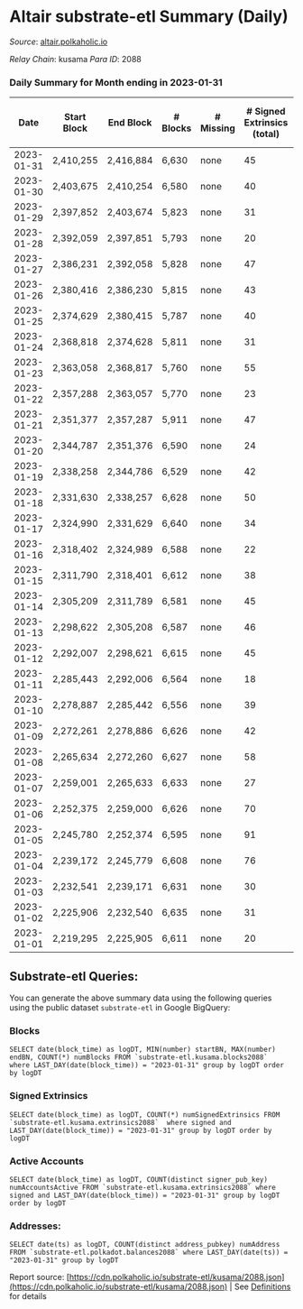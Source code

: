 # Altair substrate-etl Summary (Daily)

_Source_: [altair.polkaholic.io](https://altair.polkaholic.io)

*Relay Chain*: kusama
*Para ID*: 2088



### Daily Summary for Month ending in 2023-01-31


| Date | Start Block | End Block | # Blocks | # Missing | # Signed Extrinsics (total) | # Active Accounts | # Addresses with Balances | # Events | # Transfers | # XCM Transfers In | # XCM Transfers Out |
| ---- | ----------- | --------- | -------- | --------- | --------------------------- | ----------------- | ------------------------- | -------- | ----------- | ------------------ | ------------------- |
| 2023-01-31 | 2,410,255 | 2,416,884 | 6,630 | none  | 45 | 26 | 29,408 | 13,616 | 13 ($382.09) |   | 1 ($112.32) |
| 2023-01-30 | 2,403,675 | 2,410,254 | 6,580 | none  | 40 | 25 | 29,405 | 13,450 | 13 ($818.86) |   |   |
| 2023-01-29 | 2,397,852 | 2,403,674 | 5,823 | none  | 31 | 25 | 29,403 | 11,893 | 11 ($1,467.33) | 2 ($5.29) |   |
| 2023-01-28 | 2,392,059 | 2,397,851 | 5,793 | none  | 20 | 17 | 29,397 | 11,744 | 11 ($931.19) |   |   |
| 2023-01-27 | 2,386,231 | 2,392,058 | 5,828 | none  | 47 | 33 | 29,397 | 12,015 | 25 ($1,286.76) |   |   |
| 2023-01-26 | 2,380,416 | 2,386,230 | 5,815 | none  | 43 | 22 | 29,392 | 11,933 | 16 ($1,494.54) |   | 5 ($284.09) |
| 2023-01-25 | 2,374,629 | 2,380,415 | 5,787 | none  | 40 | 16 | 29,392 | 11,854 | 6 ($29.25) | 1 ($5.81) |   |
| 2023-01-24 | 2,368,818 | 2,374,628 | 5,811 | none  | 31 | 26 | 29,391 | 11,863 | 19 ($1,201.33) | 1 ($120.07) |   |
| 2023-01-23 | 2,363,058 | 2,368,817 | 5,760 | none  | 55 | 41 | 29,390 | 11,944 | 22 ($15,212.16) |   |   |
| 2023-01-22 | 2,357,288 | 2,363,057 | 5,770 | none  | 23 | 18 | 29,389 | 11,704 | 6 ($210.95) |   |   |
| 2023-01-21 | 2,351,377 | 2,357,287 | 5,911 | none  | 47 | 31 | 29,389 | 12,161 | 17 ($870.12) |   |   |
| 2023-01-20 | 2,344,787 | 2,351,376 | 6,590 | none  | 24 | 17 | 29,388 | 13,365 | 13 ($921.60) |   |   |
| 2023-01-19 | 2,338,258 | 2,344,786 | 6,529 | none  | 42 | 33 | 29,389 | 13,393 | 20 ($1,812.02) | 3 ($129.02) | 1 ($5.45) |
| 2023-01-18 | 2,331,630 | 2,338,257 | 6,628 | none  | 50 | 33 | 29,386 | 13,653 | 13 ($296.30) | 3 ($122.31) |   |
| 2023-01-17 | 2,324,990 | 2,331,629 | 6,640 | none  | 34 | 27 | 29,383 | 13,548 | 14 ($249.57) | 2 ($1,098.20) | 3 ($208.31) |
| 2023-01-16 | 2,318,402 | 2,324,989 | 6,588 | none  | 22 | 14 | 29,381 | 13,363 | 13 ($1,155.49) | 1 ($179.20) |   |
| 2023-01-15 | 2,311,790 | 2,318,401 | 6,612 | none  | 38 | 28 | 29,378 | 13,522 | 18 ($437.15) | 1 ($129.89) | 2 ($93.30) |
| 2023-01-14 | 2,305,209 | 2,311,789 | 6,581 | none  | 45 | 32 | 29,381 | 13,503 | 19 ($1,358.58) | 1 ($0.18) | 2 ($323.18) |
| 2023-01-13 | 2,298,622 | 2,305,208 | 6,587 | none  | 46 | 23 | 29,378 | 13,517 | 22 ($7,496.16) | 2 ($161.16) | 1 ($122.60) |
| 2023-01-12 | 2,292,007 | 2,298,621 | 6,615 | none  | 45 | 32 | 29,376 | 13,574 | 16 ($692.64) | 1 ($121.99) | 1 ($10.69) |
| 2023-01-11 | 2,285,443 | 2,292,006 | 6,564 | none  | 18 | 15 | 29,374 | 13,261 | 6 ($172.67) |   |   |
| 2023-01-10 | 2,278,887 | 2,285,442 | 6,556 | none  | 39 | 25 | 29,373 | 13,404 | 17 ($3,373.17) | 1 ($101.97) | 2 ($127.20) |
| 2023-01-09 | 2,272,261 | 2,278,886 | 6,626 | none  | 42 | 27 | 29,372 | 13,578 | 22 ($3,212.54) | 1 ($114.01) | 1 ($129.05) |
| 2023-01-08 | 2,265,634 | 2,272,260 | 6,627 | none  | 58 | 46 | 29,370 | 13,681 | 34 ($537.11) | 1 ($3.80) | 1 ($124.34) |
| 2023-01-07 | 2,259,001 | 2,265,633 | 6,633 | none  | 27 | 21 | 29,367 | 13,478 | 14 ($2,576.35) |   | 1 ($20.73) |
| 2023-01-06 | 2,252,375 | 2,259,000 | 6,626 | none  | 70 | 50 | 29,364 | 13,796 | 45 ($9,975.47) | 2 ($332.17) | 1 ($119.70) |
| 2023-01-05 | 2,245,780 | 2,252,374 | 6,595 | none  | 91 | 42 | 29,364 | 13,941 | 77 ($19,703.35) | 4 ($596.38) | 2 ($264.36) |
| 2023-01-04 | 2,239,172 | 2,245,779 | 6,608 | none  | 76 | 39 | 29,359 | 13,853 | 51 ($3,515.57) | 5 ($720.47) | 2 ($394.31) |
| 2023-01-03 | 2,232,541 | 2,239,171 | 6,631 | none  | 30 | 27 | 29,354 | 13,490 | 9 ($4,206.17) |   | 3 ($148.09) |
| 2023-01-02 | 2,225,906 | 2,232,540 | 6,635 | none  | 31 | 18 | 29,353 | 13,555 | 21 ($1,152.57) | 6 ($555.95) |   |
| 2023-01-01 | 2,219,295 | 2,225,905 | 6,611 | none  | 20 | 8 | 29,354 | 13,416 | 16 ($1,153.93) | 6 ($567.94) | 1 ($0.38) |

## Substrate-etl Queries:
You can generate the above summary data using the following queries using the public dataset `substrate-etl` in Google BigQuery:


### Blocks
```
SELECT date(block_time) as logDT, MIN(number) startBN, MAX(number) endBN, COUNT(*) numBlocks FROM `substrate-etl.kusama.blocks2088`  where LAST_DAY(date(block_time)) = "2023-01-31" group by logDT order by logDT
```


### Signed Extrinsics
```
SELECT date(block_time) as logDT, COUNT(*) numSignedExtrinsics FROM `substrate-etl.kusama.extrinsics2088`  where signed and LAST_DAY(date(block_time)) = "2023-01-31" group by logDT order by logDT
```


### Active Accounts
```
SELECT date(block_time) as logDT, COUNT(distinct signer_pub_key) numAccountsActive FROM `substrate-etl.kusama.extrinsics2088` where signed and LAST_DAY(date(block_time)) = "2023-01-31" group by logDT order by logDT
```


### Addresses:
```
SELECT date(ts) as logDT, COUNT(distinct address_pubkey) numAddress FROM `substrate-etl.polkadot.balances2088` where LAST_DAY(date(ts)) = "2023-01-31" group by logDT
```



Report source: [https://cdn.polkaholic.io/substrate-etl/kusama/2088.json](https://cdn.polkaholic.io/substrate-etl/kusama/2088.json) | See [Definitions](/DEFINITIONS.md) for details
